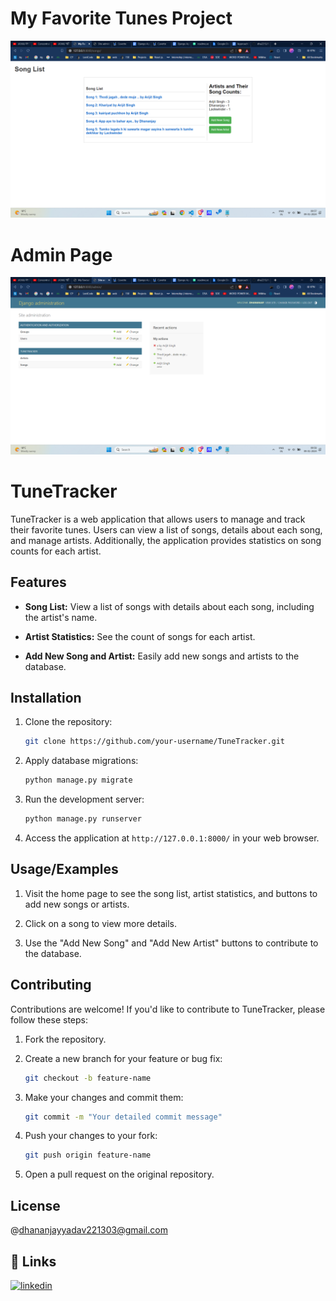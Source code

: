 # My Favorite Tunes Project

![Project Image](images/songlist.png)

# Admin Page
![Project Image](images/admin.png)


# TuneTracker

TuneTracker is a web application that allows users to manage and track their favorite tunes. Users can view a list of songs, details about each song, and manage artists. Additionally, the application provides statistics on song counts for each artist.

## Features

- **Song List:** View a list of songs with details about each song, including the artist's name.

- **Artist Statistics:** See the count of songs for each artist.

- **Add New Song and Artist:** Easily add new songs and artists to the database.
## Installation

1. Clone the repository:

    ```bash
    git clone https://github.com/your-username/TuneTracker.git
    ```



2. Apply database migrations:

    ```bash
    python manage.py migrate
    ```

3. Run the development server:

    ```bash
    python manage.py runserver
    ```

5. Access the application at `http://127.0.0.1:8000/` in your web browser.
## Usage/Examples

1. Visit the home page to see the song list, artist statistics, and buttons to add new songs or artists.

2. Click on a song to view more details.

3. Use the "Add New Song" and "Add New Artist" buttons to contribute to the database.

## Contributing

 
Contributions are welcome! If you'd like to contribute to TuneTracker, please follow these steps:

1. Fork the repository.

2. Create a new branch for your feature or bug fix:

    ```bash
    git checkout -b feature-name
    ```

3. Make your changes and commit them:

    ```bash
    git commit -m "Your detailed commit message"
    ```

4. Push your changes to your fork:

    ```bash
    git push origin feature-name
    ```

5. Open a pull request on the original repository.

## License
@dhananjayyadav221303@gmail.com

## 🔗 Links
[![linkedin](https://img.shields.io/badge/linkedin-0A66C2?style=for-the-badge&logo=linkedin&logoColor=white)](https://www.linkedin.com/in/iamdhananjay/) 
